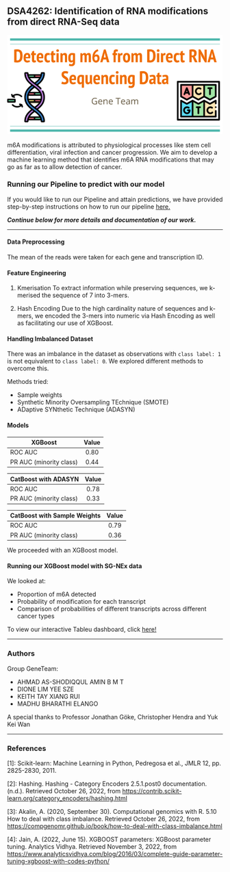 
## DSA4262: Identification of RNA modifications from direct RNA-Seq data
![alt text](https://github.com/shodiqqul/DSA4262-geneteam/blob/85cca09e97f829192a3368d8539528f3041bcd5d/images/DSA4262%20Presentation.png)

m6A modifications is attributed to physiological processes like stem cell differentiation, viral infection and cancer progression. 
We aim to develop a machine learning method that identifies m6A RNA modifications that may go as far as to allow detection of cancer.

### Running our Pipeline to predict with our model
If you would like to run our Pipeline and attain predictions, we have provided step-by-step instructions on how to run our pipeline [here.](https://github.com/shodiqqul/DSA4262-geneteam/tree/main/Pipeline)

**_Continue below for more details and documentation of our work._**

---
#### Data Preprocessing
The mean of the reads were taken for each gene and transcription ID.

#### Feature Engineering

1. Kmerisation
To extract information while preserving sequences, we k-merised the sequence of 7 into 3-mers.

2. Hash Encoding
Due to the high cardinality nature of sequences and k-mers, we encoded the 3-mers into numeric via Hash Encoding as well as facilitating our use of XGBoost.

#### Handling Imbalanced Dataset

There was an imbalance in the dataset as observations with ```class label: 1``` is not equivalent to ```class label: 0```. We explored different methods to overcome this.

Methods tried:
- Sample weights
- Synthetic Minority Oversampling TEchnique (SMOTE) 
- ADaptive SYNthetic Technique (ADASYN)

#### Models

| XGBoost |Value |
| ---------|:-------------:|
| ROC AUC                 | 0.80 | 
| PR AUC (minority class) | 0.44 | 

| CatBoost with ADASYN |Value |
| ---------|:-------------:|
| ROC AUC                 | 0.78 | 
| PR AUC (minority class) | 0.33 | 

| CatBoost with Sample Weights |Value |
| ---------|:-------------:|
| ROC AUC                 | 0.79 | 
| PR AUC (minority class) | 0.36 | 

We proceeded with an XGBoost model.

#### Running our XGBoost model with SG-NEx data
We looked at:
- Proportion of m6A detected
- Probability of modification for each transcript
- Comparison of probabilities of different transcripts across different cancer types

To view our interactive Tableu dashboard, click [here!](https://public.tableau.com/app/profile/gene.team/viz/shared/78BZKPMTP)

---
### Authors
Group GeneTeam:
- AHMAD AS-SHODIQQUL AMIN B M T
- DIONE LIM YEE SZE
- KEITH TAY XIANG RUI
- MADHU BHARATHI ELANGO


A special thanks to Professor Jonathan Göke, Christopher Hendra and Yuk Kei Wan

---
### References

[1]: Scikit-learn: Machine Learning in Python, Pedregosa et al., JMLR 12, pp. 2825-2830, 2011.

[2]: Hashing. Hashing - Category Encoders 2.5.1.post0 documentation. (n.d.). Retrieved October 26, 2022, from https://contrib.scikit-learn.org/category_encoders/hashing.html

[3]: Akalin, A. (2020, September 30). Computational genomics with R. 5.10 How to deal with class imbalance. Retrieved October 26, 2022, from https://compgenomr.github.io/book/how-to-deal-with-class-imbalance.html

[4]: Jain, A. (2022, June 15). XGBOOST parameters: XGBoost parameter tuning. Analytics Vidhya. Retrieved November 3, 2022, from https://www.analyticsvidhya.com/blog/2016/03/complete-guide-parameter-tuning-xgboost-with-codes-python/
